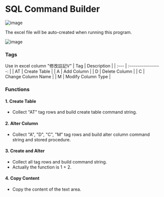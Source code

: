 # SQL Command Builder

![image](https://user-images.githubusercontent.com/65581934/178659830-9d8eae4a-9125-4344-95bb-f74b11836086.png)

The excel file will be auto-created when running this program. 

![image](https://user-images.githubusercontent.com/65581934/178646892-d9c1c791-94b0-4e8c-b27d-89c36e7d5635.png)

### Tags
Use in excel column "修改註記V"
| Tag  |    Description     |
| :--- | :----------------: |
| AT   |    Create Table    |
| A    |     Add Column     |
| D    |   Delete Column    |
| C    | Change Column Name |
| M    | Modify Column Type |


### Functions
#### 1. Create Table
* Collect "AT" tag rows and build create table command string.
#### 2. Alter Column
* Collect "A", "D", "C", "M" tag rows and build alter column command string and stored procedure.
#### 3. Create and Alter
* Collect all tag rows and build command string.
* Actually the function is 1 + 2.
#### 4. Copy Content
* Copy the content of the text area.
